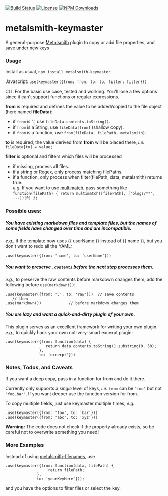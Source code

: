 [![Build Status](https://secure.travis-ci.org/MorganConrad/metalsmith-keymaster.png)](http://travis-ci.org/MorganConrad/metalsmith-keymaster)
[![License](http://img.shields.io/badge/license-MIT-A31F34.svg)](https://github.com/MorganConrad/metalsmith-keymaster)
[![NPM Downloads](http://img.shields.io/npm/dm/metalsmith-keymaster.svg)](https://www.npmjs.org/package/metalsmith-keymaster)

# metalsmith-keymaster
A general-purpose [Metalsmith](http://www.metalsmith.io/) plugin to copy or add file properties, and save under new keys

### Usage

Install as usual,  `npm install metalsmith-keymaster`.

Javascript:  `use(keymaster({from: from, to: to, filter: filter}))`

CLI: For the basic use case, tested and working.  You'll lose a few options since it can't support functions or regular expressions.

**from** is required and defines the value to be added/copied to the file object (here named **fileData**):
 - if `from` is '.', use `fileData.contents.toString()`.
 - if `from` is a String, use `fileData[from]` (shallow copy).
 - if `from` is a function, use `from(fileData, filePath, metalsmith)`.   

**to** is required, the value derived from **from** will be placed there, _i.e._  `fileData[to] = value;`

**filter** is optional and filters which files will be processed
 - if missing, process all files.
 - if a string or Regex, only process matching filePaths.
 - if a function, only process when filter(filePath, data, metalsmith) returns true.  
 _e.g._ If you want to use [multimatch](https://www.npmjs.com/package/multimatch), pass something like `function(filePath) { return multimatch([filePath], ["blogs/**", ...])[0] };`


### Possible uses:

##### You have existing markdown files and template files, but the names of some fields have changed over time and are incompatible.
_e.g._, if the template now uses {{ userName }} instead of {{ name }}, but you don't want to redo all the YAML:

`.use(keymaster({from: 'name', to: 'userName'}))`

##### You want to preserve `.contents` before the next step processes them.
_e.g._, to preserve the raw contents before markdown changes them, add the following before `use(markdown())`:

    .use(keymaster({from: '.', to: 'raw'}))  // save contents
       // then
    .use(markdown())            // before markdown changes them


##### You are lazy and want a quick-and-dirty plugin of your own.
This plugin serves as an excellent framework for writing your own plugin.  _e.g._, to quickly hack your own not-very-smart excerpt plugin:

    .use(keymaster({from: function(data) {
                      return data.contents.toString().substring(0, 50);
                   },
                   to: 'excerpt'}))


### Notes, Todos, and Caveats

If you want a deep copy, pass in a function for from and do it there.

Currently only supports a _single_ level of keys, _i.e._ `from` can be `"foo"` but not `"foo.bar"`.  If you want deeper use the function version for from.

To copy multiple fields, just use keymaster multiple times, _e.g._

    .use(keymaster({from: 'foo', to: 'bar'}))
    .use(keymaster({from: 'abc', to: 'xyz'}))

**Warning:** The code does not check if the property already exists, so be careful not to overwrite something you need!

### More Examples

Instead of using [metalsmith-filenames](https://www.npmjs.com/package/metalsmith-filenames), use

    .use(keymaster({from: function(data, filePath) {
                       return filePath;
                  },
                  to: 'yourKeyHere'}));

   and you have the options to filter files or select the key.

